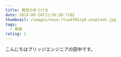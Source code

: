 ```yaml
---
title: 発信力をつける
date: 2019-08-24T11:56:20.718Z
thumbnail: /images/nasa-rtzw4f02zy8-unsplash.jpg
tags:
  - 資産
rating: 1
---
```

こんにちはブリッジエンジニアの田中です。
